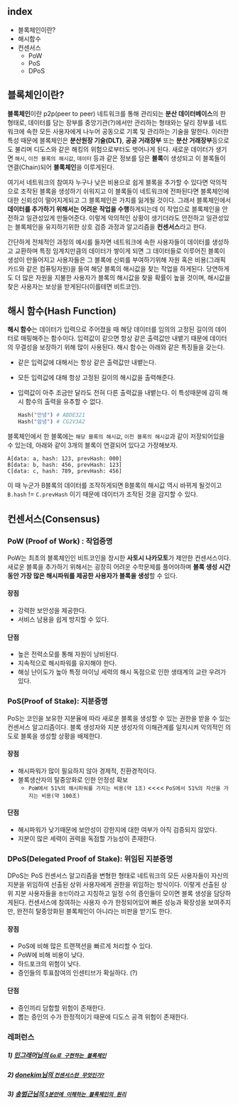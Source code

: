  ## index

- 블록체인이란?
- 해시함수
- 컨센서스
  - PoW
  - PoS
  - DPoS

## 블록체인이란?

**블록체인**이란 p2p(peer to peer) 네트워크를 통해 관리되는 **분산 데이터베이스**의 한 형태로, 데이터를 담는 장부를 중앙기관(?)에서만 관리하는 형태와는 달리 장부를 네트워크에 속한 모든 사용자에게 나누어 공동으로 기록 및 관리하는 기술을 말한다. 이러한 특성 때문에 블록체인은 **분산원장 기술(DLT)**, **공공 거래장부** 또는 **분산 거래장부**등으로도 불리며 디도스와 같은 해킹의 위험으로부터도 벗어나게 된다. 새로운 데이터가 생기면 `해시`, `이전 블록의 해시값`, `데이터` 등과 같은 정보를 담은 **블록**이 생성되고 이 블록들이 연결(Chain)되어 **블록체인**을 이루게된다.

여기서 네트워크의 참여자 누구나 낮은 비용으로 쉽게 블록을 추가할 수 있다면 악의적으로 조작된 블록을 생성하기 쉬워지고 이 블록들이 네트워크에 전파된다면 블록체인에 대한 신뢰성이 떨어지게되고 그 블록체인은 가치를 잃게될 것이다. 그래서 블록체인에서 **데이터를 추가하기 위해서는 어려운 작업을 수행**하게되는데 이 작업으로 블록체인을 안전하고 일관성있게 만들어준다. 이렇게 악의적인 상황이 생기더라도 안전하고 일관성있는 블록체인을 유지하기위한 상호 검증 과정과 알고리즘을 **컨센서스**라고 한다.

간단하게 전체적인 과정의 예시를 들자면 네트워크에 속한 사용자들이 데이터를 생성하고 교환하며 특정 임계치만큼의 데이터가 쌓이게 되면 그 데이터들로 이루어진 블록이 생성이 만들어지고 사용자들은 그 블록에 신뢰를 부여하기위해 자원 혹은 비용(그래픽카드와 같은 컴퓨팅자원)을 들여 해당 블록의 해시값을 찾는 작업을 하게된다. 당연하게도 더 많은 자원을 지불한 사용자가 블록의 해시값을 찾을 확률이 높을 것이며, 해시값을 찾은 사용자는 보상을 받게된다(이를테면 비트코인). 

## 해시 함수(Hash Function)

**해시 함수**는 데이터가 입력으로 주어졌을 때 해당 데이터를 임의의 고정된 길이의 데이터로 매핑해주는 함수이다. 입력값이 같으면 항상 같은 출력값만 내뱉기 때문에 데이터의 무결성을 보장하기 위해 많이 사용된다. 해시 함수는 아래와 같은 특징들을 갖는다.  

- 같은 입력값에 대해서는 항상 같은 출력값만 내뱉는다.

- 모든 입력값에 대해 항상 고정된 길이의 해시값을 출력해준다.

- 입력값이 아주 조금만 달라도 전혀 다른 출력값을 내뱉는다. 이 특성때문에 감히 해시 함수의 출력을 유추할 수 없다.

  ``` python
  Hash("안녕") # ABDE321
  Hash("암녕") # CG2V3A2
  ```

블록체인에서 한 블록에는 `해당 블록의 해시값`, `이전 블록의 해시값`과 같이 저장되어있을 수 있는데, 아래와 같이 3개의 블록이 연결되어 있다고 가정해보자.  

```
A[data: a, hash: 123, prevHash: 000]
B[data: b, hash: 456, prevHash: 123]
C[data: c, hash: 789, prevHash: 456]
```

이 때 누군가 B블록의 데이터를 조작하게되면 B블록의 해시값 역시 바뀌게 될것이고 `B.hash` != `C.prevHash` 이기 때문에 데이터가 조작된 것을 감지할 수 있다.

## 컨센서스(Consensus)

### PoW (Proof of Work) : 작업증명

PoW는 최초의 블록체인인 비트코인을 창시한 **사토시 나카모토**가 제안한 컨센서스이다. 새로운 블록을 추가하기 위해서는 굉장히 어려운 수학문제를 풀어야하며 **블록 생성 시간동안 가장 많은 해시파워를 제공한 사용자가 블록을 생성**할 수 있다.

#### 장점

- 강력한 보안성을 제공한다.
- 서비스 남용을 쉽게 방지할 수 있다.

#### 단점

- 높은 전력소모를 통해 자원이 낭비된다.
- 지속적으로 해시파워를 유지해야 한다.
- 해싱 난이도가 높아 특정 마이닝 세력의 해시 독점으로 인한 생태계의 교란 우려가 있다.

### PoS(Proof of Stake): 지분증명

PoS는 코인을 보유한 지분율에 따라 새로운 블록을 생성할 수 있는 권한을 받을 수 있는 컨센서스 알고리즘이다. 블록 생성자와 지분 생성자의 이해관계를 일치시켜 악의적인 의도로 블록을 생성할 상황을 배제한다. 

#### 장점

- 해시파워가 많이 필요하지 않아 경제적, 친환경적이다.
- 블록생산자의 탈중앙화로 인한 안정성 확보
  - `PoW에서 51%의 해시파워를 가지는 비용(약 1조)` <<<< `PoS에서 51%의 자산을 가지는 비용(약 100조)`

#### 단점

- 해시파워가 낮기때문에 보안성이 강한지에 대한 여부가 아직 검증되지 않았다.
- 지분이 많은 세력이 권력을 독점할 가능성이 존재한다.

### DPoS(Delegated Proof of Stake): 위임된 지분증명

DPoS는 PoS 컨센서스 알고리즘을 변형한 형태로 네트워크의 모든 사용자들이 자신의 지분을 위임하여 선출된 상위 사용자에게 권한을 위임하는 방식이다. 이렇게 선출된 상위 지분 사용자들을 `증인`이라고 지칭하고 일정 수의 증인들이 모이면 블록 생성을 담당하게된다. 컨센서스에 참여하는 사용자 수가 한정되어있어 빠른 성능과 확장성을 보여주지만, 완전히 탈중앙화된 블록체인이 아니라는 비판을 받기도 한다.

#### 장점

- PoS에 비해 많은 트랜잭션을 빠르게 처리할 수 있다.
- PoW에 비해 비용이 낮다.
- 하드포크의 위험이 낮다.
- 증인들의 투표참여의 인센티브가 확실하다. (?)

#### 단점

- 증인끼리 담합할 위험이 존재한다.
- 뽑는 증인의 수가 한정적이기 때문에 디도스 공격 위험이 존재한다.

### 레퍼런스

##### 1) [민그래머님의 `Go로 구현하는 블록체인`](https://mingrammer.com/tags/blockchain/)  

##### 2) [donekim님의 `컨센서스란 무엇인가?`](https://steemit.com/kr/@donekim/consensus-pow-pos-dpos)  

##### 3) [송범근님의 `5분만에 이해하는 블록체인의 원리`](https://brunch.co.kr/@bumgeunsong/51)





